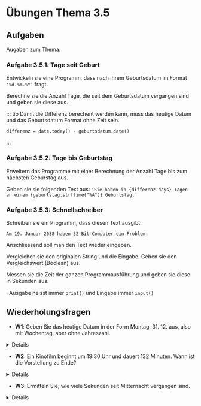 # Übungen Thema 3.5

## Aufgaben

Augaben zum Thema.

### Aufgabe 3.5.1: Tage seit Geburt

Entwickeln sie eine Programm, dass nach ihrem Geburtsdatum im Format `'%d.%m.%Y'` fragt.

Berechne sie die Anzahl Tage, die seit dem Geburtsdatum vergangen sind und geben sie diese aus.

::: tip
Damit die Differenz berechent werden kann, muss das heutige Datum und das Geburtsdatum Format ohne Zeit sein.

```
differenz = date.today() - geburtsdatum.date()
```
:::

### Aufgabe 3.5.2: Tage bis Geburtstag

Erweitern das Programme mit einer Berechnung der Anzahl Tage bis zum nächsten Geburstag aus. 

Geben sie sie folgenden Text aus: `'Sie haben in {differenz.days} Tagen an einem {geburtstag.strftime("%A")} Geburtstag.'`

### Aufgabe 3.5.3: Schnellschreiber

Schreiben sie ein Programm, dass diesen Text ausgibt:

```
Am 19. Januar 2038 haben 32-Bit Computer ein Problem.
```

Anschliessend soll man den Text wieder eingeben.

Vergleichen sie den originalen String und die Eingabe. Geben sie den Vergleichswert (Boolean) aus.

Messen sie die Zeit der ganzen Programmausführung und geben sie diese in Sekunden aus.

ℹ️ Ausgabe heisst immer `print()` und Eingabe immer `input()`

## Wiederholungsfragen

* **W1**: Geben Sie das heutige Datum in der Form Montag, 31. 12. aus, also mit Wochentag, aber ohne Jahreszahl.

<details>
Die folgende Lösung erfüllt die Fragestellung weitgehend. Ein wenig störend ist aber die Null beim Monat (also 06. anstelle von 6.).
from datetime import datetime  
import locale    
now = datetime.now()  
locale.setlocale(locale.LC_ALL, 'de_DE.utf8')  # Linux    
locale.setlocale(locale.LC_ALL, 'de_DE.UTF-8') # macOS  
locale.setlocale(locale.LC_ALL, 'german')      # Windows  
print(now.strftime('%A, %d.%m.'))  
  Mittwoch, 27.06.
Python sieht keinen Formatcode für die Monatszahl ohne führende Null vor. Um diesen Mangel zu beheben, können Sie .0 durch . ersetzen:
s=now.strftime('%A, %d.%m.')  
print(s.replace('.0', '.'))  
  Mittwoch, 27.6.
</details>

* **W2**: Ein Kinofilm beginnt um 19:30 Uhr und dauert 132 Minuten. Wann ist die Vorstellung zu Ende?

<details>
Python kann zu time-Objekten keine Zeitspannen addieren. Deswegen bildet das folgende Script aus dem time-Objekt (Variable start) zuerst ein entsprechendes datetime-Objekt (Variable starttoday) und führt die Zeitrechnung dann durch:
from datetime import datetime, time  
start = time(19, 30)                                       
starttoday = datetime.combine(datetime.today(), start)     
length = timedelta(minutes=132)  
end = starttoday + length  
print(end.time())  
  21:42:00
</details>

* **W3**: Ermitteln Sie, wie viele Sekunden seit Mitternacht vergangen sind.

<details>
Um die Anzahl der Sekunden seit Mitternacht zu berechnen, wird in midnight ein neues datetime-Objekt gespeichert, das sich aus dem aktuellen Datum ohne Stunden, Minuten und Sekunden zusammensetzt. Damit kann die Differenz zur aktuellen Zeit berechnet werden.
from datetime import datetime, timedelta  
now = datetime.now()  
midnight = datetime(now.year, now.month, now.day)  
sincemidnight = now - midnight  
print('Uhrzeit: ', now.time())  
  Uhrzeit:  20:28:36.657155  
print('Sekunden seit Mitternacht:', sincemidnight.seconds)  
  Sekunden seit Mitternacht: 73716
</details>